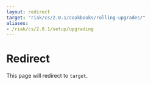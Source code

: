```yaml
---
layout: redirect
target: "riak/cs/2.0.1/cookbooks/rolling-upgrades/"
aliases:
- /riak/cs/2.0.1/setup/upgrading
---
```


# Redirect

This page will redirect to `target`.
